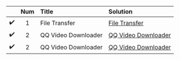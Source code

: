 |   | Num | Title | Solution |
| :---: | :---: | :--- | :--- |
| :heavy_check_mark: | 1 | File Transfer | [File Transfer](./File%20Transfer) |
| :heavy_check_mark: | 2 | QQ Video Downloader | [QQ Video Downloader](./QQ%20Video%20Downloader) |
| :heavy_check_mark: | 2 | QQ Video Downloader | [QQ Video Downloader](./QQ%20Video%20Downloader) |
